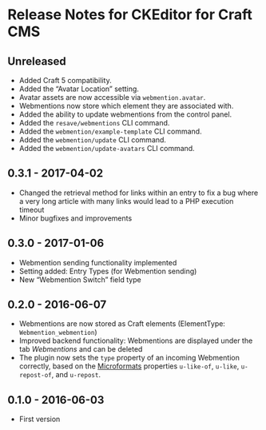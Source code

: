 # Release Notes for CKEditor for Craft CMS

## Unreleased
- Added Craft 5 compatibility.
- Added the “Avatar Location” setting.
- Avatar assets are now accessible via `webmention.avatar`.
- Webmentions now store which element they are associated with.
- Added the ability to update webmentions from the control panel.
- Added the `resave/webmentions` CLI command.
- Added the `webmention/example-template` CLI command.
- Added the `webmention/update` CLI command.
- Added the `webmention/update-avatars` CLI command.

## 0.3.1 - 2017-04-02
- Changed the retrieval method for links within an entry to fix a bug where a very long article with many links would lead to a PHP execution timeout
- Minor bugfixes and improvements

## 0.3.0 - 2017-01-06
- Webmention sending functionality implemented
- Setting added: Entry Types (for Webmention sending)
- New “Webmention Switch” field type

## 0.2.0 - 2016-06-07
- Webmentions are now stored as Craft elements (ElementType: `Webmention_webmention`)
- Improved backend functionality: Webmentions are displayed under the tab *Webmentions* and can be deleted
- The plugin now sets the `type` property of an incoming Webmention correctly, based on the [Microformats](http://microformats.org/wiki/h-entry) properties `u-like-of`, `u-like`, `u-repost-of`, and `u-repost`.

## 0.1.0 - 2016-06-03
- First version
